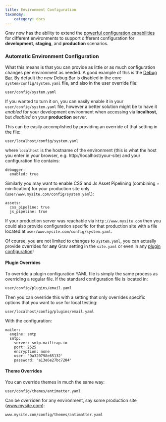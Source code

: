 ```yaml
---
title: Environment Configuration
taxonomy:
    category: docs
---
```


Grav now has the ability to extend the [powerful configuration capabilities](../../basics/grav-configuration) for different environments to support different configuration for **development**, **staging**, and **production** scenarios.

### Automatic Environment Configuration

What this means is that you can provide as little or as much configuration changes per environment as needed.  A good example of this is the [Debug Bar](../debugging).  By default the new Debug Bar is disabled in the core `system/config/system.yaml` file, and also in the user override file:

```
user/config/system.yaml
```

If you wanted to turn it on, you can easily enable it in your `user/config/system.yaml` file, however a better solution might be to have it _enabled_ for your development environment when accessing via **localhost**, but _disabled_ on your **production** server.

This can be easily accomplished by providing an override of that setting in the file: 

```
user/localhost/config/system.yaml
```

where `localhost` is the hostname of the environment (this is what the host you enter in your browser, e.g. http://localhost/your-site) and your configuration file contains:

```
debugger:
  enabled: true
```

Similarly you may want to enable CSS and Js Asset Pipelining (combining + minification) for your production site only (`user/www.mysite.com/config/system.yaml`):

```
assets:
  css_pipeline: true
  js_pipeline: true
```

If your production server was reachable via `http://www.mysite.com` then you could also provide configuration specific for that production site with a file located at `user/www.mysite.com/config/system.yaml`.

Of course, you are not limited to changes to `system.yaml`, you can actually provide overrides for **any** Grav setting in the `site.yaml` or even in any [plugin configuration](../../plugins/plugin-basics)!

#### Plugin Overrides

To override a plugin configuration YAML file is simply the same process as overriding a regular file.   If the standard configuration file is located in:

```
user/config/plugins/email.yaml
```

Then you can override this with a setting that only overrides specific options that you want to use for local testing:

```
user/localhost/config/plugins/email.yaml
```

With the configuration: 

```
mailer:
  engine: smtp
  smtp:
    server: smtp.mailtrap.io
    port: 2525
    encryption: none
    user: '9a320798e65132'
    password: 'a13e6e27bc7204'
```

#### Theme Overrides

You can override themes in much the same way:

```
user/config/themes/antimatter.yaml
```

Can be overriden for any environment, say some production site (www.mysite.com):

```
www.mysite.com/config/themes/antimatter.yaml
```
